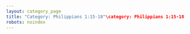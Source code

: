 ```yaml
---
layout: category_page
title: "Category: Philippians 1:15-18"\category: Philippians 1:15-18
robots: noindex
---
```

